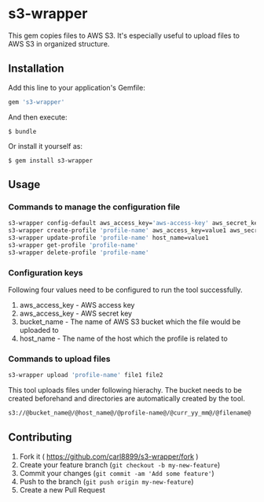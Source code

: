 # s3-wrapper

This gem copies files to AWS S3. It's especially useful to upload files to AWS S3 in organized structure.

## Installation

Add this line to your application's Gemfile:

```ruby
gem 's3-wrapper'
```

And then execute:

    $ bundle

Or install it yourself as:

    $ gem install s3-wrapper

## Usage

### Commands to manage the configuration file

```bash
s3-wrapper config-default aws_access_key='aws-access-key' aws_secret_key='aws-secret-key' bucket_name='some-bucket-to-use' host_name='name-of-host-to-backup'
s3-wrapper create-profile 'profile-name' aws_access_key=value1 aws_secret_key=value2
s3-wrapper update-profile 'profile-name' host_name=value1
s3-wrapper get-profile 'profile-name'
s3-wrapper delete-profile 'profile-name'
```

### Configuration keys
Following four values need to be configured to run the tool successfully.

1. aws_access_key - AWS access key
2. aws_access_key - AWS secret key
3. bucket_name - The name of AWS S3 bucket which the file would be uploaded to
4. host_name - The name of the host which the profile is related to

### Commands to upload files

```bash
s3-wrapper upload 'profile-name' file1 file2
```

This tool uploads files under following hierachy. The bucket needs to be created beforehand and directories are automatically created by the tool.

```bash
s3://@bucket_name@/@host_name@/@profile-name@/@curr_yy_mm@/@filename@
```

## Contributing

1. Fork it ( https://github.com/carl8899/s3-wrapper/fork )
2. Create your feature branch (`git checkout -b my-new-feature`)
3. Commit your changes (`git commit -am 'Add some feature'`)
4. Push to the branch (`git push origin my-new-feature`)
5. Create a new Pull Request
